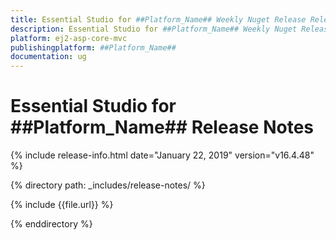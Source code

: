 ```yaml
---
title: Essential Studio for ##Platform_Name## Weekly Nuget Release Release Notes  
description: Essential Studio for ##Platform_Name## Weekly Nuget Release Release Notes  
platform: ej2-asp-core-mvc
publishingplatform: ##Platform_Name##
documentation: ug
---
```


# Essential Studio for  ##Platform_Name##  Release Notes  

{% include release-info.html date="January 22, 2019"   version="v16.4.48"  %} 

{% directory path: _includes/release-notes/ %}

{% include {{file.url}} %}

{% enddirectory %}
